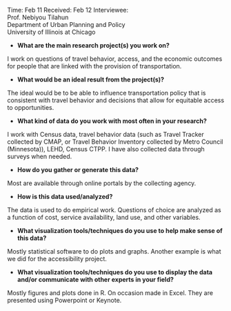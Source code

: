Time: Feb 11
Received: Feb 12
Interviewee:  
Prof. Nebiyou Tilahun  
Department of Urban Planning and Policy  
University of Illinois at Chicago

* **What are the main research project(s) you work on?**

I work on questions of travel behavior, access, and the economic outcomes for people that are linked with the provision of transportation.

* **What would be an ideal result from the project(s)?**

The ideal would be to be able to influence transportation policy that is consistent with travel behavior and decisions that allow for equitable access to opportunities.

* **What kind of data do you work with most often in your research?**

I work with Census data, travel behavior data (such as Travel Tracker collected by CMAP, or Travel Behavior Inventory collected by Metro Council (Minnesota)), LEHD, Census CTPP. I have also collected data through surveys when needed.

* **How do you gather or generate this data?**

Most are available through online portals by the collecting agency.

* **How is this data used/analyzed?**

The data is used to do empirical work. Questions of choice are analyzed as a function of cost, service availability, land use, and other variables.

* **What visualization tools/techniques do you use to help make sense of this data?**

Mostly statistical software to do plots and graphs. Another example is what we did for the accessibility project. 

* **What visualization tools/techniques do you use to display the data and/or communicate with other experts in your field?**

Mostly figures and plots done in R. On occasion made in Excel. They are presented using Powerpoint or Keynote.